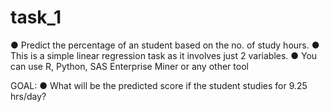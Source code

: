 # task_1
● Predict the percentage of an student based on the no. of study hours.
● This is a simple linear regression task as it involves just 2 variables.
● You can use R, Python, SAS Enterprise Miner or any other tool

GOAL:
● What will be the predicted score if the student studies for 9.25 hrs/day?
